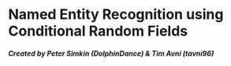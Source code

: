# Named Entity Recognition using Conditional Random Fields
##### Created by Peter Simkin (DolphinDance) & Tim Avni (tavni96)
